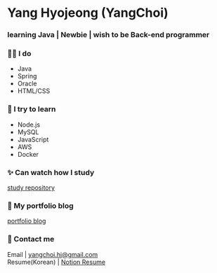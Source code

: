 
# Yang Hyojeong (YangChoi)
### learning Java | Newbie | wish to be Back-end programmer 


### 👨‍💻 I do 
- Java 
- Spring
- Oracle
- HTML/CSS

### 🌱 I try to learn 
- Node.js
- MySQL
- JavaScript
- AWS
- Docker

### ✨ Can watch how I study 
[study repository](https://yanguelna-programmer.tistory.com/)

### 🎨 My portfolio blog
[portfolio blog](https://yangchoi.github.io/)


### 🔔 Contact me 
Email | yangchoi.hj@gmail.com <br>
Resume(Korean) | [Notion Resume](https://www.notion.so/yangchoi/YANG-HYOJEONG-5902f81338cf412b8f52af9e4416ca69)
